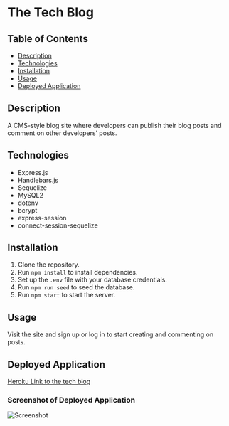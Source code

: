 # The Tech Blog

## Table of Contents
- [Description](#description)
- [Technologies](#technologies)
- [Installation](#installation)
- [Usage](#usage)
- [Deployed Application](#deployed-application)

## Description
A CMS-style blog site where developers can publish their blog posts and comment on other developers’ posts.

## Technologies
- Express.js
- Handlebars.js
- Sequelize
- MySQL2
- dotenv
- bcrypt
- express-session
- connect-session-sequelize

## Installation
1. Clone the repository.
2. Run `npm install` to install dependencies.
3. Set up the `.env` file with your database credentials.
4. Run `npm run seed` to seed the database.
5. Run `npm start` to start the server.

## Usage
Visit the site and sign up or log in to start creating and commenting on posts.

## Deployed Application
[Heroku Link to the tech blog](https://the-tech-blog-heroku-ee1a62949e0b.herokuapp.com/)

### Screenshot of Deployed Application
![Screenshot](path/to/your/screenshot.png)
